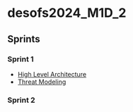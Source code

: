# desofs2024_M1D_2


## Sprints

### Sprint 1
- [High Level Architecture](../docs/Architecture.md)
- [Threat Modeling](../docs/AbuseCasesTestPlanning/ThreatModeling.md)

### Sprint 2